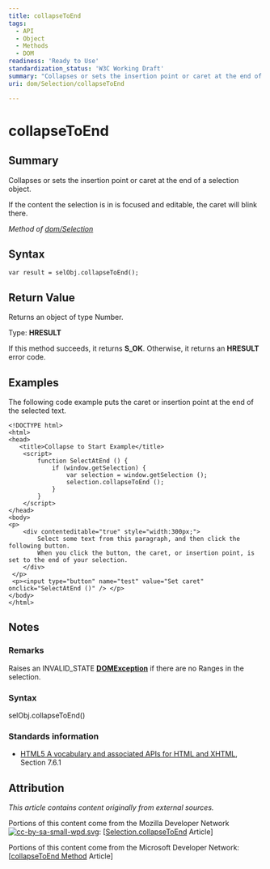 ```yaml
---
title: collapseToEnd
tags:
  - API
  - Object
  - Methods
  - DOM
readiness: 'Ready to Use'
standardization_status: 'W3C Working Draft'
summary: "Collapses or sets the insertion point or caret at the end of a selection object.\n"
uri: dom/Selection/collapseToEnd

---
```

# collapseToEnd

## Summary

Collapses or sets the insertion point or caret at the end of a selection object.

If the content the selection is in is focused and editable, the caret will blink there.

*Method of [dom/Selection](/dom/Selection)*

## Syntax

``` {.js}
var result = selObj.collapseToEnd();
```

## Return Value

Returns an object of type Number.

Type: **HRESULT**

If this method succeeds, it returns **S\_OK**. Otherwise, it returns an **HRESULT** error code.

## Examples

The following code example puts the caret or insertion point at the end of the selected text.

``` {.html}
<!DOCTYPE html>
<html>
<head>
   <title>Collapse to Start Example</title>
    <script>
        function SelectAtEnd () {
            if (window.getSelection) {
                var selection = window.getSelection ();
                selection.collapseToEnd ();
            }
        }
    </script>
</head>
<body>
<p>
    <div contenteditable="true" style="width:300px;">
        Select some text from this paragraph, and then click the following button.
        When you click the button, the caret, or insertion point, is set to the end of your selection.
    </div>
 </p>
 <p><input type="button" name="test" value="Set caret" onclick="SelectAtEnd ()" /> </p>
</body>
</html>
```

## Notes

### Remarks

Raises an INVALID\_STATE [**DOMException**](/dom/DOMException) if there are no Ranges in the selection.

### Syntax

selObj.collapseToEnd()

### Standards information

-   [HTML5 A vocabulary and associated APIs for HTML and XHTML](http://go.microsoft.com/fwlink/p/?linkid=221374), Section 7.6.1

## Attribution

*This article contains content originally from external sources.*

Portions of this content come from the Mozilla Developer Network [![cc-by-sa-small-wpd.svg](/assets/thumb/8/8c/cc-by-sa-small-wpd.svg/120px-cc-by-sa-small-wpd.svg.png)](http://creativecommons.org/licenses/by-sa/3.0/us/): [[Selection.collapseToEnd](https://developer.mozilla.org/en-US/docs/Web/API/Selection.collapseToEnd) Article]

Portions of this content come from the Microsoft Developer Network: [[collapseToEnd Method](http://msdn.microsoft.com/en-us/library/ie/ff975174(v=vs.85).aspx) Article]

